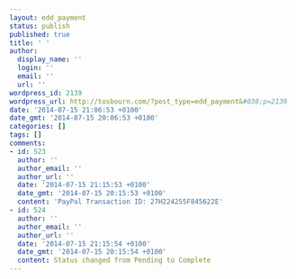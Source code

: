```yaml
---
layout: edd_payment
status: publish
published: true
title: ' '
author:
  display_name: ''
  login: ''
  email: ''
  url: ''
wordpress_id: 2139
wordpress_url: http://tosbourn.com/?post_type=edd_payment&#038;p=2139
date: '2014-07-15 21:06:53 +0100'
date_gmt: '2014-07-15 20:06:53 +0100'
categories: []
tags: []
comments:
- id: 523
  author: ''
  author_email: ''
  author_url: ''
  date: '2014-07-15 21:15:53 +0100'
  date_gmt: '2014-07-15 20:15:53 +0100'
  content: 'PayPal Transaction ID: 27H224255F845622E'
- id: 524
  author: ''
  author_email: ''
  author_url: ''
  date: '2014-07-15 21:15:54 +0100'
  date_gmt: '2014-07-15 20:15:54 +0100'
  content: Status changed from Pending to Complete
---
```


